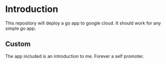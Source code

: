 # Introduction 

This repository will deploy a go app to google cloud. It should work for any simple go app. 

## Custom

The app included is an introduction to me. Forever a self promoter. 